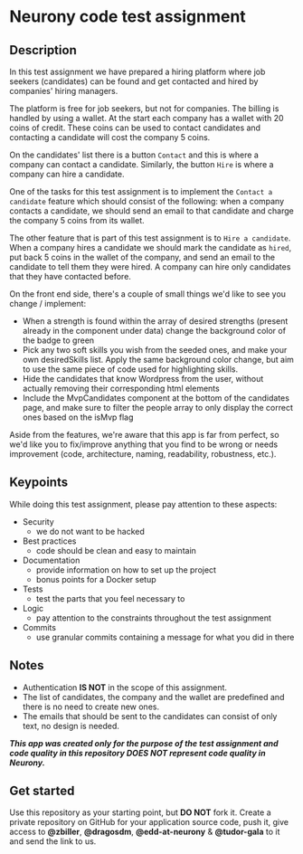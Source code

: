 
# Neurony code test assignment

## Description

In this test assignment we have prepared a hiring platform where job seekers (candidates) can be found and get contacted and hired by companies' hiring managers.

The platform is free for job seekers, but not for companies.
The billing is handled by using a wallet. At the start each company has a wallet with 20 coins of credit.
These coins can be used to contact candidates and contacting a candidate will cost the company 5 coins.

On the candidates' list there is a button `Contact` and this is where a company can contact a candidate.
Similarly, the button `Hire` is where a company can hire a candidate.

One of the tasks for this test assignment is to implement the `Contact a candidate` feature which should consist of the following:
when a company contacts a candidate, we should send an email to that candidate and charge the company 5 coins from its wallet.

The other feature that is part of this test assignment is to `Hire a candidate`.
When a company hires a candidate we should mark the candidate as `hired`, put back 5 coins in the wallet of the company, and send an email to the candidate to tell them they were hired.
A company can hire only candidates that they have contacted before.

On the front end side, there's a couple of small things we'd like to see you change / implement:
 * When a strength is found within the array of desired strengths (present already in the component under data) change the background color of the badge to green
 * Pick any two soft skills you wish from the seeded ones, and make your own desiredSkills list. Apply the same background color change, but aim to use the same piece of code used for highlighting skills.
 * Hide the candidates that know Wordpress from the user, without actually removing their corresponding html elements
 * Include the MvpCandidates component at the bottom of the candidates page, and make sure to filter the people array to only display the correct ones based on the isMvp flag

Aside from the features, we're aware that this app is far from perfect, so we'd like you to fix/improve anything that you find to be wrong or needs improvement (code, architecture, naming, readability, robustness, etc.).

## Keypoints

While doing this test assignment, please pay attention to these aspects:

- Security 
    - we do not want to be hacked
- Best practices 
    - code should be clean and easy to maintain
- Documentation 
    - provide information on how to set up the project 
    - bonus points for a Docker setup
- Tests 
    - test the parts that you feel necessary to
- Logic 
    - pay attention to the constraints throughout the test assignment
- Commits
  - use granular commits containing a message for what you did in there

## Notes

- Authentication **IS NOT** in the scope of this assignment.
- The list of candidates, the company and the wallet are predefined and there is no need to create new ones.
- The emails that should be sent to the candidates can consist of only text, no design is needed.


_**This app was created only for the purpose of the test assignment and code quality in this repository DOES NOT represent code quality in Neurony.**_

## Get started

Use this repository as your starting point, but **DO NOT** fork it. Create a private repository on GitHub for your application source code, push it, give access to **@zbiller**, **@dragosdm**, **@edd-at-neurony**  & **@tudor-gala** to it and send the link to us.
